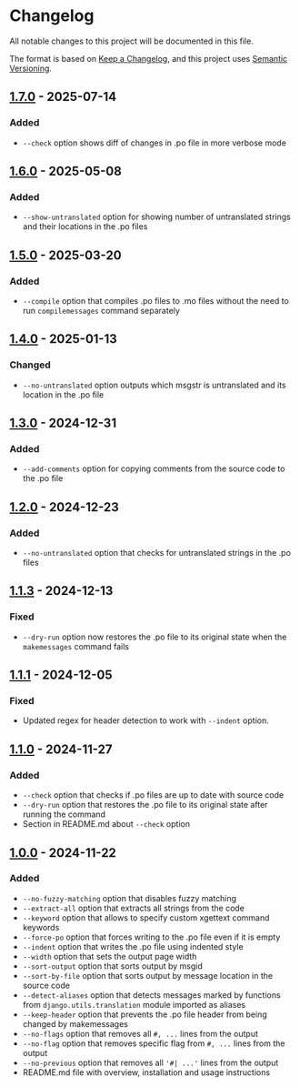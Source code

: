 # Changelog

All notable changes to this project will be documented in this file.

The format is based on [Keep a Changelog](https://keepachangelog.com/en/1.1.0/),
and this project uses [Semantic Versioning](https://semver.org/spec/v2.0.0.html).

## [1.7.0] - 2025-07-14

### Added

- `--check` option shows diff of changes in .po file in more verbose mode

## [1.6.0] - 2025-05-08

### Added

- `--show-untranslated` option for showing number of untranslated strings and their locations in the .po files

## [1.5.0] - 2025-03-20

### Added

- `--compile` option that compiles .po files to .mo files without the need to run `compilemessages` command separately

## [1.4.0] - 2025-01-13

### Changed

- `--no-untranslated` option outputs which msgstr is untranslated and its location in the .po file

## [1.3.0] - 2024-12-31

### Added

- `--add-comments` option for copying comments from the source code to the .po file

## [1.2.0] - 2024-12-23

### Added

- `--no-untranslated` option that checks for untranslated strings in the .po files

## [1.1.3] - 2024-12-13

### Fixed

- `--dry-run` option now restores the .po file to its original state when the `makemessages` command fails

## [1.1.1] - 2024-12-05

### Fixed

- Updated regex for header detection to work with `--indent` option.

## [1.1.0] - 2024-11-27

### Added

- `--check` option that checks if .po files are up to date with source code
- `--dry-run` option that restores the .po file to its original state after running the command
- Section in README.md about `--check` option

## [1.0.0] - 2024-11-22

### Added

- `--no-fuzzy-matching` option that disables fuzzy matching
- `--extract-all` option that extracts all strings from the code
- `--keyword` option that allows to specify custom xgettext command keywords
- `--force-po` option that forces writing to the .po file even if it is empty
- `--indent` option that writes the .po file using indented style
- `--width` option that sets the output page width
- `--sort-output` option that sorts output by msgid
- `--sort-by-file` option that sorts output by message location in the source code
- `--detect-aliases` option that detects messages marked by functions from `django.utils.translation` module imported as aliases
- `--keep-header` option that prevents the .po file header from being changed by makemessages
- `--no-flags` option that removes all `#, ...` lines from the output
- `--no-flag` option that removes specific flag from `#, ...` lines from the output
- `--no-previous` option that removes all `'#| ...'` lines from the output
- README.md file with overview, installation and usage instructions

[1.7.0]: https://github.com/michalpokusa/django-extended-makemessages/compare/1.6.0...1.7.0
[1.6.0]: https://github.com/michalpokusa/django-extended-makemessages/compare/1.5.0...1.6.0
[1.5.0]: https://github.com/michalpokusa/django-extended-makemessages/compare/1.4.0...1.5.0
[1.4.0]: https://github.com/michalpokusa/django-extended-makemessages/compare/1.3.0...1.4.0
[1.3.0]: https://github.com/michalpokusa/django-extended-makemessages/compare/1.2.0...1.3.0
[1.2.0]: https://github.com/michalpokusa/django-extended-makemessages/compare/1.1.3...1.2.0
[1.1.3]: https://github.com/michalpokusa/django-extended-makemessages/compare/1.1.1...1.1.3
[1.1.1]: https://github.com/michalpokusa/django-extended-makemessages/compare/1.1.0...1.1.1
[1.1.0]: https://github.com/michalpokusa/django-extended-makemessages/compare/1.0.0...1.1.0
[1.0.0]: https://github.com/michalpokusa/django-extended-makemessages/tree/1.0.0
